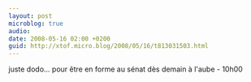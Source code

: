 ```yaml
---
layout: post
microblog: true
audio: 
date: 2008-05-16 02:00 +0200
guid: http://xtof.micro.blog/2008/05/16/t813031503.html
---
```

juste dodo... pour être en forme au sénat dès demain à l'aube - 10h00

